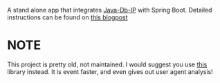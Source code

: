 A stand alone app that integrates [Java-Db-IP](https://github.com/ankushs92/Java-DB-IP) with Spring Boot.
Detailed instructions can be found on [this blogpost](http://ankushs92.github.io/libraries/2016/05/12/java-db-ip.html)


# NOTE
This project is pretty old, not maintained. I would suggest you use [this](https://github.com/ankushs92/geolocation-useragent-parser-rest-api) library instead. It is event faster, and even gives out user agent analysis!
